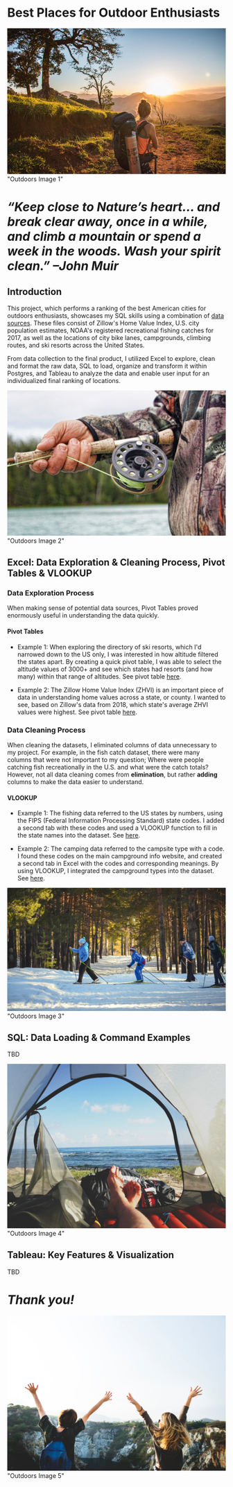 # Best Places for Outdoor Enthusiasts
 
![alt text](https://github.com/gracemshea/ga_da_finalproject/blob/master/imagefiles/outdoors1.jpeg) "Outdoors Image 1"

# *“Keep close to Nature’s heart… and break clear away, once in a while, and climb a mountain or spend a week in the woods. Wash your spirit clean.” –John Muir*

## Introduction 
This project, which performs a ranking of the best American cities for outdoors enthusiasts, showcases my SQL skills using a combination of [data sources](https://github.com/gracemshea/ga_da_finalproject/blob/master/datasources.md). These files consist of Zillow's Home Value Index, U.S. city population estimates, NOAA's registered recreational fishing catches for 2017, as well as the locations of city bike lanes, campgrounds, climbing routes, and ski resorts across the United States.

From data collection to the final product, I utilized Excel to explore, clean and format the raw data, SQL to load, organize and transform it within Postgres, and Tableau to analyze the data and enable user input for an individualized final ranking of locations. 

 
![alt text](https://github.com/gracemshea/ga_da_finalproject/blob/master/imagefiles/outdoors2.jpeg) "Outdoors Image 2"

## Excel: Data Exploration & Cleaning Process, Pivot Tables & VLOOKUP

### Data Exploration Process
When making sense of potential data sources, Pivot Tables proved enormously useful in understanding the data quickly.

#### Pivot Tables

+ Example 1: When exploring the directory of ski resorts, which I'd narrowed down to the US only, I was interested in how altitude filtered the states apart. By creating a quick pivot table, I was able to select the altitude values of 3000+ and see which states had resorts (and how many) within that range of altitudes. See pivot table [here](https://github.com/gracemshea/ga_da_finalproject/blob/master/datafiles/Data%20Exploration%20Pivot%20Table%201.xls).

+ Example 2: The Zillow Home Value Index (ZHVI) is an important piece of data in understanding home values across a state, or county. I wanted to see, based on Zillow's data from 2018, which state's average ZHVI values were highest. See pivot table [here](https://github.com/gracemshea/ga_da_finalproject/blob/master/datafiles/Data%20Exploration%20Pivot%20Table%202.xls).

### Data Cleaning Process

When cleaning the datasets, I eliminated columns of data unnecessary to my project. For example, in the fish catch dataset, there were many columns that were not important to my question; Where were people catching fish recreationally in the U.S. and what were the catch totals? However, not all data cleaning comes from **elimination**, but rather **adding** columns to make the data easier to understand.

#### VLOOKUP

 + Example 1: The fishing data referred to the US states by numbers, using the FIPS (Federal Information Processing Standard) state codes. I added a second tab with these codes and used a VLOOKUP function to fill in the state names into the dataset. See [here](https://github.com/gracemshea/ga_da_finalproject/blob/master/datafiles/Data%20Cleaning%20VLOOKUP%201.xls).
 
 + Example 2: The camping data referred to the campsite type with a code. I found these codes on the main campground info website, and created a second tab in Excel with the codes and corresponding meanings. By using VLOOKUP, I integrated the campground types into the dataset. See [here](https://github.com/gracemshea/ga_da_finalproject/blob/master/datafiles/Data%20Cleaning%20VLOOKUP%202.xls).
 
 ![alt text](https://github.com/gracemshea/ga_da_finalproject/blob/master/imagefiles/outdoors4.jpeg) "Outdoors Image 3"


## SQL: Data Loading & Command Examples

TBD

 ![alt text](https://github.com/gracemshea/ga_da_finalproject/blob/master/imagefiles/outdoors6.jpg) "Outdoors Image 4"

## Tableau: Key Features & Visualization

TBD

# *Thank you!*
![alt text](https://github.com/gracemshea/ga_da_finalproject/blob/master/imagefiles/outdoors7.jpeg) "Outdoors Image 5"
